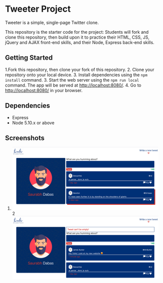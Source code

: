 # Tweeter Project

Tweeter is a simple, single-page Twitter clone.

This repository is the starter code for the project: Students will fork and clone this repository, then build upon it to practice their HTML, CSS, JS, jQuery and AJAX front-end skills, and their Node, Express back-end skills.

## Getting Started

1.Fork this repository, then clone your fork of this repository.
2. Clone your repository onto your local device.
3. Install dependencies using the `npm install` command.
3. Start the web server using the `npm run local` command. The app will be served at <http://localhost:8080/>.
4. Go to <http://localhost:8080/> in your browser.

## Dependencies

- Express
- Node 5.10.x or above

## Screenshots
1. !["This shows my homepage with a tweetbox and default tweets in database "](https://raw.githubusercontent.com/saurabhdabas/tweetagram/ee77b7b58b9b374495f2f73a92e49bf39806047b/docs/tweet-box.png)
2 !["This shows an error displayed above tweet box"](https://raw.githubusercontent.com/saurabhdabas/tweetagram/ee77b7b58b9b374495f2f73a92e49bf39806047b/docs/tweet-Error.png)
